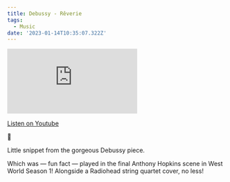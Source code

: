 ```yaml
---
title: Debussy - Rêverie
tags:
  - Music
date: '2023-01-14T10:35:07.322Z'
---
```


<iframe src="https://www.youtube-nocookie.com/embed/rmyblCau6T4?modestbranding=1&showinfo=0&rel=0" title="YouTube video player" frameborder="0" allow="accelerometer; autoplay; encrypted-media; gyroscope; picture-in-picture;" allowfullscreen className="youtube_video"></iframe>

[Listen on Youtube](https://youtu.be/rmyblCau6T4)

💭

Little snippet from the gorgeous Debussy piece.

Which was — fun fact — played in the final Anthony Hopkins scene in West World Season 1! Alongside a Radiohead string quartet cover, no less!
